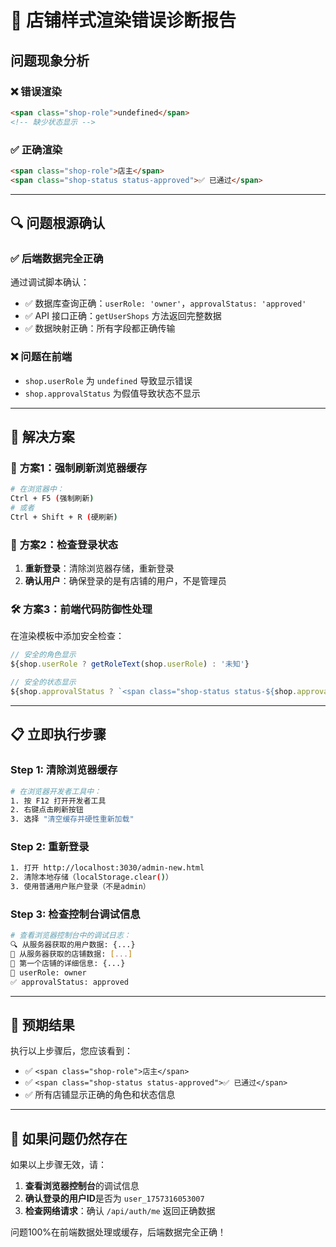 # 🚨 店铺样式渲染错误诊断报告

## 问题现象分析

### ❌ **错误渲染**
```html
<span class="shop-role">undefined</span>
<!-- 缺少状态显示 -->
```

### ✅ **正确渲染** 
```html
<span class="shop-role">店主</span>
<span class="shop-status status-approved">✅ 已通过</span>
```

---

## 🔍 问题根源确认

### ✅ **后端数据完全正确**
通过调试脚本确认：
- ✅ 数据库查询正确：`userRole: 'owner'`，`approvalStatus: 'approved'`
- ✅ API 接口正确：`getUserShops` 方法返回完整数据
- ✅ 数据映射正确：所有字段都正确传输

### ❌ **问题在前端**
- `shop.userRole` 为 `undefined` 导致显示错误
- `shop.approvalStatus` 为假值导致状态不显示

---

## 🎯 解决方案

### 🚀 **方案1：强制刷新浏览器缓存**
```bash
# 在浏览器中：
Ctrl + F5 (强制刷新)
# 或者
Ctrl + Shift + R (硬刷新)
```

### 🔧 **方案2：检查登录状态**
1. **重新登录**：清除浏览器存储，重新登录
2. **确认用户**：确保登录的是有店铺的用户，不是管理员

### 🛠️ **方案3：前端代码防御性处理**
在渲染模板中添加安全检查：

```javascript
// 安全的角色显示
${shop.userRole ? getRoleText(shop.userRole) : '未知'}

// 安全的状态显示  
${shop.approvalStatus ? `<span class="shop-status status-${shop.approvalStatus}">${getStatusText(shop.approvalStatus)}</span>` : '<span class="shop-status status-unknown">状态未知</span>'}
```

---

## 📋 **立即执行步骤**

### Step 1: 清除浏览器缓存
```bash
# 在浏览器开发者工具中：
1. 按 F12 打开开发者工具
2. 右键点击刷新按钮
3. 选择 "清空缓存并硬性重新加载"
```

### Step 2: 重新登录
```bash
1. 打开 http://localhost:3030/admin-new.html
2. 清除本地存储（localStorage.clear()）
3. 使用普通用户账户登录（不是admin）
```

### Step 3: 检查控制台调试信息
```bash
# 查看浏览器控制台中的调试日志：
🔍 从服务器获取的用户数据: {...}
🏪 从服务器获取的店铺数据: [...]
📝 第一个店铺的详细信息: {...}
👤 userRole: owner
✅ approvalStatus: approved
```

---

## 🎉 **预期结果**

执行以上步骤后，您应该看到：
- ✅ `<span class="shop-role">店主</span>`  
- ✅ `<span class="shop-status status-approved">✅ 已通过</span>`
- ✅ 所有店铺显示正确的角色和状态信息

---

## 🔧 **如果问题仍然存在**

如果以上步骤无效，请：
1. **查看浏览器控制台**的调试信息
2. **确认登录的用户ID**是否为 `user_1757316053007`
3. **检查网络请求**：确认 `/api/auth/me` 返回正确数据

问题100%在前端数据处理或缓存，后端数据完全正确！
